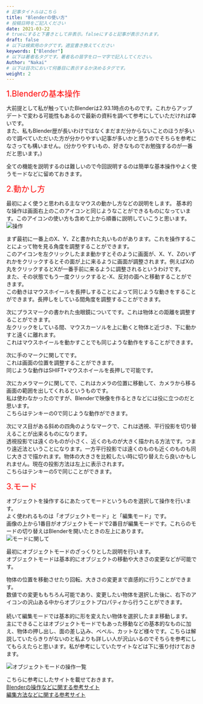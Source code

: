 ```yaml
---
# 記事タイトルはこちら
title: "Blenderの使い方"
# 投稿日時をご記入ください
date: 2021-03-22
# trueにすると下書きとして非表示。falseにすると記事が表示されます。
draft: false
# 以下は検索用のタグです。適宜書き換えてください
keywords: ["Blender"]
# 以下は著者名タグです。著者名の苗字をローマ字で記入してください。
Author: "Nakai"
# 以下は目次において何番目に表示するか決めるタグです。
weight: 2
---
```


<span style="font-size: 150%; color: red;">1.Blenderの基本操作</span></n>

大前提として私が触っていたBlenderは2.93.1時点のものです。これからアップデートで変わる可能性もあるので最新の資料を調べて参考にしていただければ幸いです。<br>
また、私もBlender歴が長いわけではなくまだまだ分からないことのほうが多いので調べていただいた方が分かりやすい記事が多いかと思うのでそちらを参考になさっても構いません。(分かりやすいもの、好きなものでお勉強するのが一番だと思います。)<br>

全ての機能を説明するのは難しいので今回説明するのは簡単な基本操作やよく使うモードなどに留めておきます。<br>

<span style="font-size: 150%; color: red;">2.動かし方</span></n>

最初によく使うと思われる主なマウスの動かし方などの説明をします。
基本的な操作は画面右上のこのアイコンと同じようなことができるものになっています。このアイコンの使い方も含めて上から順番に説明していこうと思います。
![操作](/images/Blender/Blender_aikon.png "オブジェクトモード操作の一覧")

まず最初に一番上のX、Y、Zと書かれた丸いものがあります。これを操作することによって物を見る角度を調整することができます。<br>
このアイコンを左クリックしたまま動かすとそのように画面が、X、Y、Zのいずれかをクリックするとその面が上に来るように画面が調整されます。例えばXの丸をクリックするとXが一番手前に来るように調整されるというわけです。<br>
また、その状態でもう一度クリックすると-X、反対の面へと移動することができます。<br>
この動きはマウスホイールを長押しすることによって同じような動きをすることができます。長押しをしている間角度を調整することができます。<br>

次にプラスマークの書かれた虫眼鏡についてです。これは物体との距離を調整することができます。<br>
左クリックをしている間、マウスカーソルを上に動くと物体と近づき、下に動かすと遠くに離れます。<br>
これはマウスホイールを動かすことでも同じような動作をすることができます。<br>

次に手のマークに関してです。<br>
これは画面の位置を調整することができます。<br>
同じような動作はSHIFT+マウスホイールを長押しで可能です。<br>

次にカメラマークに関してで、これはカメラの位置に移動して、カメラから移る画面の範囲を出してくれるというものです。<br>
私は使わなかったのですが、Blenderで映像を作るときなどには役に立つのだと思います。<br>
こちらはテンキーの0で同じような動作ができます。<br>

次にマス目がある斜めの四角のようなマークで、これは透視、平行投影を切り替えることが出来るものになります。<br>
透視投影では遠くのものが小さく、近くのものが大きく描かれる方法です。つまり遠近法ということになります。一方平行投影では遠くのものも近くのものも同じ大きさで描かれます。物体の大きさを比較したい時に切り替えたら良いかもしれません。現在の投影方法は左上に表示されます。<br>
こちらはテンキーの5で同じことができます。<br>


<span style="font-size: 150%; color: red;">3.モード</span></n>

オブジェクトを操作するにあたってモードというものを選択して操作を行います。<br>
よく使われるものは「オブジェクトモード」と「編集モード」です。<br>
画像の上から1番目がオブジェクトモードで2番目が編集モードです。これらのモードの切り替えはBlenderを開いたときの左上にあります。<br>
![モードに関して](/images/Blender/Blender_mode.png "モードに関して")

最初にオブジェクトモードのざっくりとした説明を行います。<br>
オブジェクトモードは基本的にオブジェクトの移動や大きさの変更などが可能です。<br>

物体の位置を移動させたり回転、大きさの変更まで直感的に行うことができます。<br>
数値での変更ももちろん可能であり、変更したい物体を選択した後に、右下のアイコンの沢山ある中からオブジェクトプロパティから行うことができます。<br>
<br>
続いて編集モードでは基本的に形を変えたい物体を選択したまま移動します。<br>
主にできることはオブジェクトモードでもあった移動などの基本的なものに加え、物体の押し出し、面の差し込み、ベベル、カットなど様々です。こちらは解説していたらきりがないのと私よりも詳しい人が沢山いるのでそちらを参考にしてもらえたらと思います。私が参考にしていたサイトなどは下に張り付けておきます。<br>

![オブジェクトモードの操作一覧](/images/Blender/obj_itiran.png "オブジェクトモード操作の一覧")


こちらに参考にしたサイトを載せておきます。<br>
[Blenderの操作などに関する参考サイト](http://krlab.info.kochi-tech.ac.jp/kurihara/lecture/cg/BlenderWeb_Hayashi/html/basicOperation.html)<br>
[編集方法などに関する参考サイト](https://tohawork.com/b28-operation)